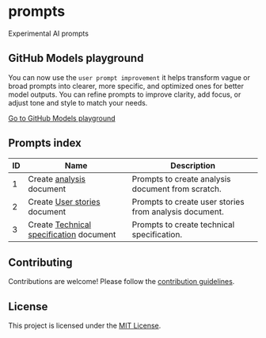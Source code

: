 # prompts
Experimental AI prompts

## GitHub Models playground

You can now use the `user prompt improvement` it helps transform vague or broad prompts into clearer, more specific, and optimized ones for better model outputs. You can refine prompts to improve clarity, add focus, or adjust tone and style to match your needs.

[Go to GitHub Models playground](https://github.com/marketplace/models/azure-openai/gpt-4o/playground)

## Prompts index

| ID  | Name                  | Description                                      |
|-----|-----------------------|--------------------------------------------------|
| 1   | Create [analysis](./analysis/readme.md) document| Prompts to create analysis document from scratch.      |
| 2   | Create [User stories](./user_stories/readme.md) document| Prompts to create user stories from analysis document. |
| 3   | Create [Technical specification](./technical_specification/readme.md) document| Prompts to create technical specification. |



## Contributing

Contributions are welcome! Please follow the [contribution guidelines](CONTRIBUTING.md).

## License

This project is licensed under the [MIT License](LICENSE).